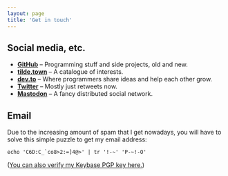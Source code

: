 ```yaml
---
layout: page
title: 'Get in touch'
---
```


## Social media, etc.

- [**GitHub**](https://github.com/resir014) – Programming stuff and side projects, old and new.
- [**tilde.town**](https://tilde.town/~resir014/) – A catalogue of interests.
- [**dev.to**](https://dev.to/resir014) – Where programmers share ideas and help each other grow.
- [**Twitter**](https://twitter.com/resir014) – Mostly just retweets now.
- [**Mastodon**](/mastodon) – A fancy distributed social network.

## Email

Due to the increasing amount of spam that I get nowadays, you will have to solve this simple puzzle to get my email address:

```
echo 'C6D:C_`co8>2:=]4@>' | tr '!-~' 'P-~!-O'
```

([You can also verify my Keybase PGP key here.](https://keybase.io/resir014))

